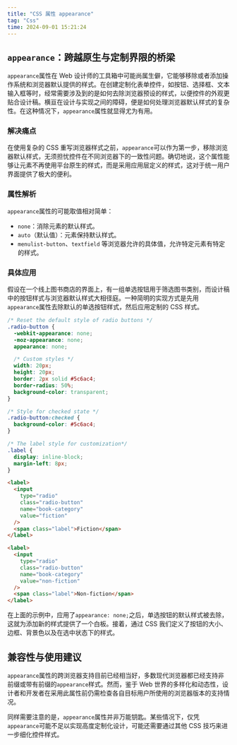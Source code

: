 ```yaml
---
title: "CSS 属性 appearance"
tag: "Css"
time: 2024-09-01 15:21:24
---
```


## `appearance`：跨越原生与定制界限的桥梁

`appearance`属性在 Web 设计师的工具箱中可能尚属生僻，它能够移除或者添加操作系统和浏览器默认提供的样式。在创建定制化表单控件，如按钮、选择框、文本输入框等时，经常需要涉及到的是如何去除浏览器预设的样式，以便控件的外观更贴合设计稿。横亘在设计与实现之间的障碍，便是如何处理浏览器默认样式的复杂性。在这种情况下，`appearance`属性就显得尤为有用。

### 解决痛点

在使用复杂的 CSS 重写浏览器样式之前，`appearance`可以作为第一步，移除浏览器默认样式，无须担忧控件在不同浏览器下的一致性问题。确切地说，这个属性能够让元素不再使用平台原生的样式，而是采用应用层定义的样式，这对于统一用户界面提供了极大的便利。

### 属性解析

`appearance`属性的可能取值相对简单：

- `none`：消除元素的默认样式。
- `auto`（默认值）：元素保持默认样式。
- `menulist-button`、`textfield` 等浏览器允许的具体值，允许特定元素有特定的样式。

### 具体应用

假设在一个线上图书商店的界面上，有一组单选按钮用于筛选图书类别，而设计稿中的按钮样式与浏览器默认样式大相径庭。一种简明的实现方式是先用`appearance`属性去除默认的单选按钮样式，然后应用定制的 CSS 样式。

```css
/* Reset the default style of radio buttons */
.radio-button {
  -webkit-appearance: none;
  -moz-appearance: none;
  appearance: none;

  /* Custom styles */
  width: 20px;
  height: 20px;
  border: 2px solid #5c6ac4;
  border-radius: 50%;
  background-color: transparent;
}

/* Style for checked state */
.radio-button:checked {
  background-color: #5c6ac4;
}

/* The label style for customization*/
.label {
  display: inline-block;
  margin-left: 8px;
}
```

```html
<label>
  <input
    type="radio"
    class="radio-button"
    name="book-category"
    value="fiction"
  />
  <span class="label">Fiction</span>
</label>

<label>
  <input
    type="radio"
    class="radio-button"
    name="book-category"
    value="non-fiction"
  />
  <span class="label">Non-fiction</span>
</label>
```

在上面的示例中，应用了`appearance: none;`之后，单选按钮的默认样式被去除，这就为添加新的样式提供了一个白板。接着，通过 CSS 我们定义了按钮的大小、边框、背景色以及在选中状态下的样式。

## 兼容性与使用建议

`appearance`属性的跨浏览器支持目前已经相当好，多数现代浏览器都已经支持非前缀或带有前缀的`appearance`样式。然而，鉴于 Web 世界的多样化和动态性，设计者和开发者在采用此属性前仍需检查各自目标用户所使用的浏览器版本的支持情况。

同样需要注意的是，`appearance`属性并非万能钥匙。某些情况下，仅凭`appearance`可能不足以实现高度定制化设计，可能还需要通过其他 CSS 技巧来进一步细化控件样式。
